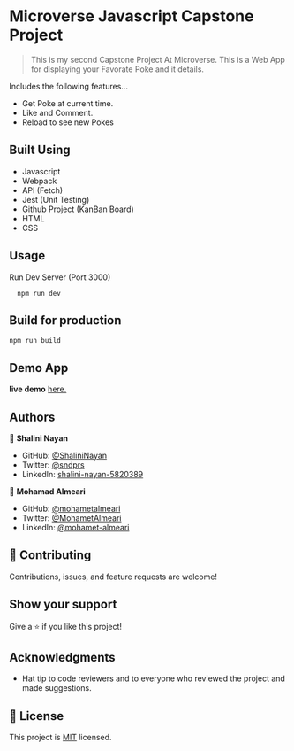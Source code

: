 # Microverse Javascript Capstone Project

> This is my second Capstone Project At Microverse. This is a Web App for displaying your Favorate Poke and it details.

Includes the following features...

- Get Poke at current time.
- Like and Comment.
- Reload to see new Pokes

## Built Using

- Javascript
- Webpack
- API (Fetch)
- Jest (Unit Testing)
- Github Project (KanBan Board)
- HTML
- CSS

## Usage

Run Dev Server (Port 3000)

```
  npm run dev
```

## Build for production

```
npm run build
```

## Demo App

**live demo** [here.]()

## Authors

👤 **Shalini Nayan**

- GitHub: [@ShaliniNayan](https://github.com/ShaliniNayan)
- Twitter: [@sndprs](https://twitter.com/sndprs)
- LinkedIn: [shalini-nayan-5820389](https://linkedin.com/in/shalini-nayan-5820389)

👤 **Mohamad Almeari**

- GitHub: [@mohametalmeari](https://github.com/mohametalmeari)
- Twitter: [@MohametAlmeari](https://twitter.com/)
- LinkedIn: [@mohamet-almeari](https://linkedin.com/in/https://www.linkedin.com/in//)

## 🤝 Contributing

Contributions, issues, and feature requests are welcome!

## Show your support

Give a ⭐️ if you like this project!

## Acknowledgments

- Hat tip to code reviewers and to everyone who reviewed the project and made suggestions.

## 📝 License

This project is [MIT](./MIT.md) licensed.
